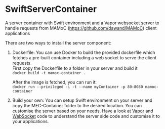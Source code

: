 # SwiftServerContainer
A server container with Swift environment and a Vapor websocket server to handle requests from MAMoC (https://github.com/dawand/MAMoC) client applications

There are two ways to install the server component:

1. Dockerfile: You can use Docker to build the provided dockerfile which fetches a pre-built container including a web socket to serve the client requests.  
     First copy the Dockerfile to a folder in your server and build it  
    `docker build -t mamoc-container .`  

     After the image is fetched, you can run it:  
    `docker run --privileged -i -t --name myContainer -p 80:8080 mamoc-container`  


2. Build your own: You can setup Swift environment on your server and copy the MEC-Container folder to the desired location. You can customise the server based on your needs. Have a look at [Vapor](https://github.com/vapor/vapor) and [WebSocket](https://github.com/vapor/engine/tree/master/Sources/WebSockets) code to understand the server side code and customise it to your applications.
